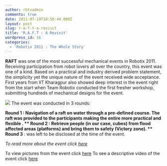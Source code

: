 ```yaml
---
author: rbtxadmin
comments: true
date: 2011-07-19T10:56:44.000Z
layout: post
slug: r-a-f-t-a-revisit
title: 'R.A.F.T : A Revisit'
wordpress_id: 16
categories:
  - 'Robotix 2011 : The Whole Story'
---
```


**RAFT** was one of the most successful mechanical events in Robotix 2011. Receiving participation from robot lovers all over the country, this event was one of a kind. Based on a practical and industry derived problem statement, the simplicity yet the unique nature of the event received wide acceptance. First years from IIT Kharagpur also showed deep interest in the event right from the start when Team Robotix conducted the first fresher workshop, submitting hundreds of mechanical designs for the event.

![](http://blog.robotix.in/wp-content/uploads/2011/07/raft.png) The event was conducted in 3 rounds:

**Round 1 **: Navigation of a raft on water through a pre-defined course. The raft was provided to the  participants making the entire more practical and flexible . ** Round 2** : Retrieve people (in our case, cubes) from flood affected areas (platforms) and bring them to   safety (Victory zone). ** Round 3** : was left to be disclosed at the time of the event.

_To read more about the event click [here](http://robotix.in/rbtx11/events/raft)_

To view pictures from the event click [here](http://robotix.in/igallery) To see a descriptive video of the event click [here](http://youtu.be/-bVj2zB88Ao)
